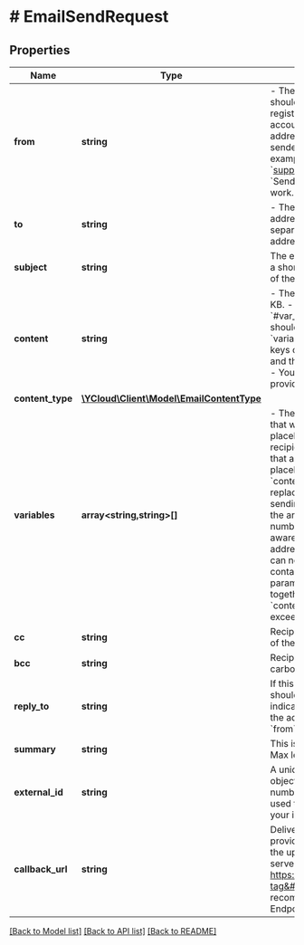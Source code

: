 # # EmailSendRequest

## Properties

Name | Type | Description | Notes
------------ | ------------- | ------------- | -------------
**from** | **string** | - The sender&#39;s email. Its domain should be one that has been registered and activated in your account. - The sender&#39;s email address is required while the sender&#39;s name is optional. For example, both &#x60;support@example.com&#x60; and &#x60;Sender&lt;support@example.com&gt;&#x60; work. |
**to** | **string** | - The intended recipients&#39; email addresses. - Supports a comma-separated list of one or more addresses. Max items: 100. |
**subject** | **string** | The email subject, which contains a short string identifying the topic of the message. Max length: 255. |
**content** | **string** | - The email body. Max size: 150 KB. - Variables in the form of &#x60;#var_1#&#x60; are supported, they should be used together with the &#x60;variables&#x60; parameter. Variable keys only support letters, digits, and the underline character (&#x60;_&#x60;). - You can use the [Test Templates](https://help.ycloud.com/en/articles/6006545) provided by YCloud for testing. |
**content_type** | [**\YCloud\Client\Model\EmailContentType**](EmailContentType.md) |  | [optional]
**variables** | **array<string,string>[]** | - The variable key-value pairs that will replace the variable placeholders in &#x60;content&#x60; for each recipient. Variable keys are those that are wrapped with &#x60;#&#x60; as placeholders (e.g., &#x60;#var_1#&#x60;) in &#x60;content&#x60;. The placeholders will be replaced by variable values when sending the email. - The size of the array must be the same as the number of recipients in &#x60;to&#x60;. Be aware that &#x60;cc&#x60; and &#x60;bcc&#x60; addresses are excluded, and they can not receive emails that contain variables. - This parameter&#39;s size will be calculated together with the parameter &#x60;content&#x60;. The whole size must not exceed 150 KB. | [optional]
**cc** | **string** | Recipients who will receive a copy of the email. | [optional]
**bcc** | **string** | Recipients who will receive a blind carbon copy of the email. | [optional]
**reply_to** | **string** | If this field exists, then the reply should go to the addresses indicated in that field and not to the address(es) indicated in the &#x60;from&#x60; field. | [optional]
**summary** | **string** | This is a summary of your email. Max length: 70. | [optional]
**external_id** | **string** | A unique string to reference the object. This can be an order number or similar, and can be used to reconcile the object with your internal systems. | [optional]
**callback_url** | **string** | Delivery report URL. You can provide a URL, and we will push the updated status report to your server in time. e.g., https://httpbin.org/anything?tag&#x3D;api. Note: We recommend configuring Webhook Endpoints instead. | [optional]

[[Back to Model list]](../../README.md#models) [[Back to API list]](../../README.md#endpoints) [[Back to README]](../../README.md)
